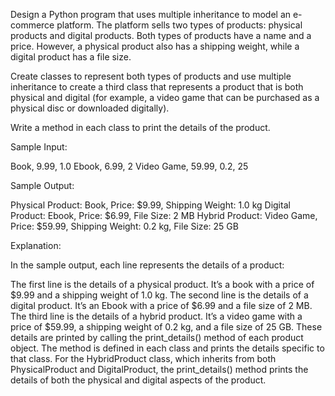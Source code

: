 Design a Python program that uses multiple inheritance to model an e-commerce platform. The platform sells two types of products: physical products and digital products. Both types of products have a name and a price. However, a physical product also has a shipping weight, while a digital product has a file size.

Create classes to represent both types of products and use multiple inheritance to create a third class that represents a product that is both physical and digital (for example, a video game that can be purchased as a physical disc or downloaded digitally).

Write a method in each class to print the details of the product.

Sample Input:

Book, 9.99, 1.0
Ebook, 6.99, 2
Video Game, 59.99, 0.2, 25

Sample Output:

Physical Product: Book, Price: $9.99, Shipping Weight: 1.0 kg
Digital Product: Ebook, Price: $6.99, File Size: 2 MB
Hybrid Product: Video Game, Price: $59.99, Shipping Weight: 0.2 kg, File Size: 25 GB

Explanation:

In the sample output, each line represents the details of a product:

The first line is the details of a physical product. It’s a book with a price of $9.99 and a shipping weight of 1.0 kg.
The second line is the details of a digital product. It’s an Ebook with a price of $6.99 and a file size of 2 MB.
The third line is the details of a hybrid product. It’s a video game with a price of $59.99, a shipping weight of 0.2 kg, and a file size of 25 GB.
These details are printed by calling the print_details() method of each product object. The method is defined in each class and prints the details specific to that class. For the HybridProduct class, which inherits from both PhysicalProduct and DigitalProduct, the print_details() method prints the details of both the physical and digital aspects of the product.